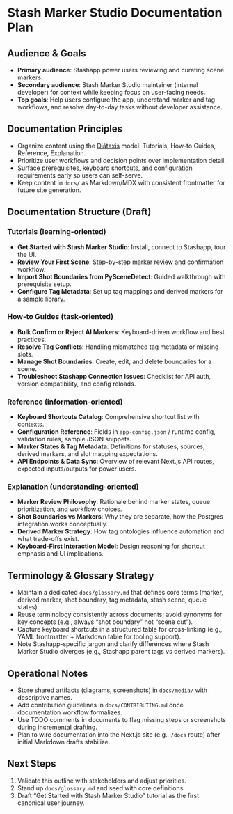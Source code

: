 # Stash Marker Studio Documentation Plan

## Audience & Goals

- **Primary audience**: Stashapp power users reviewing and curating scene markers.
- **Secondary audience**: Stash Marker Studio maintainer (internal developer) for context while keeping focus on user-facing needs.
- **Top goals**: Help users configure the app, understand marker and tag workflows, and resolve day-to-day tasks without developer assistance.

## Documentation Principles

- Organize content using the [Diátaxis](https://diataxis.fr/) model: Tutorials, How-to Guides, Reference, Explanation.
- Prioritize user workflows and decision points over implementation detail.
- Surface prerequisites, keyboard shortcuts, and configuration requirements early so users can self-serve.
- Keep content in `docs/` as Markdown/MDX with consistent frontmatter for future site generation.

## Documentation Structure (Draft)

### Tutorials (learning-oriented)
- **Get Started with Stash Marker Studio**: Install, connect to Stashapp, tour the UI.
- **Review Your First Scene**: Step-by-step marker review and confirmation workflow.
- **Import Shot Boundaries from PySceneDetect**: Guided walkthrough with prerequisite setup.
- **Configure Tag Metadata**: Set up tag mappings and derived markers for a sample library.

### How-to Guides (task-oriented)
- **Bulk Confirm or Reject AI Markers**: Keyboard-driven workflow and best practices.
- **Resolve Tag Conflicts**: Handling mismatched tag metadata or missing slots.
- **Manage Shot Boundaries**: Create, edit, and delete boundaries for a scene.
- **Troubleshoot Stashapp Connection Issues**: Checklist for API auth, version compatibility, and config reloads.

### Reference (information-oriented)
- **Keyboard Shortcuts Catalog**: Comprehensive shortcut list with contexts.
- **Configuration Reference**: Fields in `app-config.json` / runtime config, validation rules, sample JSON snippets.
- **Marker States & Tag Metadata**: Definitions for statuses, sources, derived markers, and slot mapping expectations.
- **API Endpoints & Data Sync**: Overview of relevant Next.js API routes, expected inputs/outputs for power users.

### Explanation (understanding-oriented)
- **Marker Review Philosophy**: Rationale behind marker states, queue prioritization, and workflow choices.
- **Shot Boundaries vs Markers**: Why they are separate, how the Postgres integration works conceptually.
- **Derived Marker Strategy**: How tag ontologies influence automation and what trade-offs exist.
- **Keyboard-First Interaction Model**: Design reasoning for shortcut emphasis and UI implications.

## Terminology & Glossary Strategy

- Maintain a dedicated `docs/glossary.md` that defines core terms (marker, derived marker, shot boundary, tag metadata, stash scene, queue states).
- Reuse terminology consistently across documents; avoid synonyms for key concepts (e.g., always “shot boundary” not “scene cut”).
- Capture keyboard shortcuts in a structured table for cross-linking (e.g., YAML frontmatter + Markdown table for tooling support).
- Note Stashapp-specific jargon and clarify differences where Stash Marker Studio diverges (e.g., Stashapp parent tags vs derived markers).

## Operational Notes

- Store shared artifacts (diagrams, screenshots) in `docs/media/` with descriptive names.
- Add contribution guidelines in `docs/CONTRIBUTING.md` once documentation workflow formalizes.
- Use TODO comments in documents to flag missing steps or screenshots during incremental drafting.
- Plan to wire documentation into the Next.js site (e.g., `/docs` route) after initial Markdown drafts stabilize.

## Next Steps

1. Validate this outline with stakeholders and adjust priorities.
2. Stand up `docs/glossary.md` and seed with core definitions.
3. Draft “Get Started with Stash Marker Studio” tutorial as the first canonical user journey.

